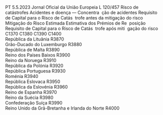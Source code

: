 PT  5.5.2023 Jornal Oficial da União Europeia L 120/457
 Risco de catástrofes Acidentes e doença — Concentra ­
ção de acidentes  Requisito de 
Capital para o 
Risco de Catás ­
trofe antes da 
mitigação do 
risco  Mitigação do 
Risco Estimada  Estimativa dos 
Prémios de Re ­
posição  Requisito de 
Capital para o 
Risco de Catás ­
trofe após miti ­
gação do risco  
C1370  C1380  C1390  C1400  
República da Lituânia  R3870  
Grão-Ducado do Luxemburgo  R3880  
República de Malta  R3890  
Reino dos Países Baixos  R3900  
Reino da Noruega  R3910  
República da Polónia  R3920  
República Portuguesa  R3930  
Roménia  R3940  
República Eslovaca  R3950  
República da Eslovénia  R3960  
Reino de Espanha  R3970  
Reino da Suécia  R3980  
Confederação Suíça  R3990  
Reino Unido da Grã-Bretanha e Irlanda do Norte  R4000